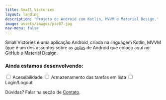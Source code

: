 ```yaml
---
title: Small Victories
layout: landing
description: 'Projeto de Android com Kotlin, MVVM e Material Design.'
image: assets/images/pic07.jpg
nav-menu: false
---
```


<div id="main">

<!-- One -->
<section id="one">
	<div class="inner">
		<p>Small Victories é uma aplicação Android, criada na linguágem Kotlin, 
		MVVM (que é um dos assuntos sobre as <a href="/all_posts.html">aulas</a> de Android que coloco aqui no GitHub e Material Design.</p>
		<h3>Ainda estamos desenvolvendo:</h3>
		<input type="checkbox" id="horns" name="horns">
			<label for="horns">Acessibilidade</label>
		<input type="checkbox" id="horns" name="horns">
			<label for="horns">Armazenamento das tarefas em lista</label>
		<input type="checkbox" id="horns" name="horns">
			<label for="horns">Login/Logout</label>
		<p>Dúvidas? Falar na seção de <a href="#footer">Contato</a>.</p>
	</div>
</section>
